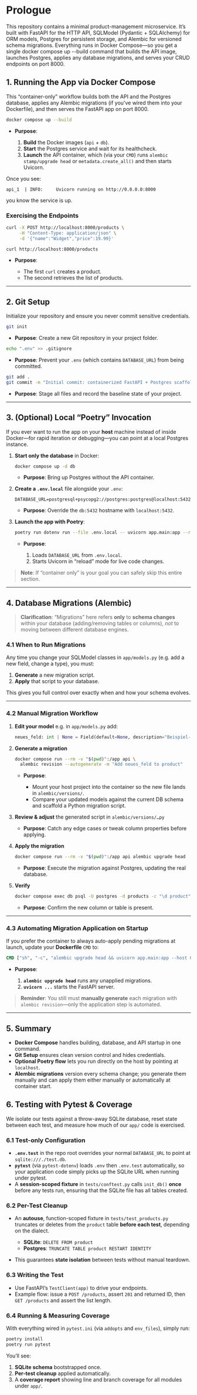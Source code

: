 # Prologue
This repository contains a minimal product-management microservice. It’s built with FastAPI for the HTTP API, SQLModel (Pydantic + SQLAlchemy) for ORM models, Postgres for persistent storage, and Alembic for versioned schema migrations. Everything runs in Docker Compose—so you get a single docker compose up --build command that builds the API image, launches Postgres, applies any database migrations, and serves your CRUD endpoints on port 8000.

## 1. Running the App via Docker Compose

This “container-only” workflow builds both the API and the Postgres database, applies any Alembic migrations (if you’ve wired them into your Dockerfile), and then serves the FastAPI app on port 8000.

```bash
docker compose up --build
```

* **Purpose**:

    1. **Build** the Docker images (`api` + `db`).
    2. **Start** the Postgres service and wait for its healthcheck.
    3. **Launch** the API container, which (via your `CMD`) runs `alembic stamp/upgrade head` or `metadata.create_all()` and then starts Uvicorn.

Once you see:

```
api_1  | INFO:     Uvicorn running on http://0.0.0.0:8000
```

you know the service is up.

### Exercising the Endpoints

```bash
curl -X POST http://localhost:8000/products \
     -H "Content-Type: application/json" \
     -d '{"name":"Widget","price":19.99}'

curl http://localhost:8000/products
```

* **Purpose**:

    * The first `curl` creates a product.
    * The second retrieves the list of products.

---

## 2. Git Setup

Initialize your repository and ensure you never commit sensitive credentials.

```bash
git init
```

* **Purpose**: Create a new Git repository in your project folder.

```bash
echo ".env" >> .gitignore
```

* **Purpose**: Prevent your `.env` (which contains `DATABASE_URL`) from being committed.

```bash
git add .
git commit -m "Initial commit: containerized FastAPI + Postgres scaffold"
```

* **Purpose**: Stage all files and record the baseline state of your project.

---

## 3. (Optional) Local “Poetry” Invocation

If you ever want to run the app on your **host** machine instead of inside Docker—for rapid iteration or debugging—you can point at a local Postgres instance.

1. **Start only the database** in Docker:

   ```bash
   docker compose up -d db
   ```

    * **Purpose**: Bring up Postgres without the API container.

2. **Create a `.env.local`** file alongside your `.env`:

   ```
   DATABASE_URL=postgresql+psycopg2://postgres:postgres@localhost:5432/products
   ```

    * **Purpose**: Override the `db:5432` hostname with `localhost:5432`.

3. **Launch the app with Poetry**:

   ```bash
   poetry run dotenv run --file .env.local -- uvicorn app.main:app --reload
   ```

    * **Purpose**:

        1. Loads `DATABASE_URL` from `.env.local`.
        2. Starts Uvicorn in “reload” mode for live code changes.

> **Note**: If “container only” is your goal you can safely skip this entire section.

---

## 4. Database Migrations (Alembic)

> **Clarification**: “Migrations” here refers **only** to **schema changes** within your database (adding/removing tables or columns), *not* to moving between different database engines.

### 4.1 When to Run Migrations

Any time you change your SQLModel classes in `app/models.py` (e.g. add a new field, change a type), you must:

1. **Generate** a new migration script.
2. **Apply** that script to your database.

This gives you full control over exactly when and how your schema evolves.

---

### 4.2 Manual Migration Workflow

1. **Edit your model**
   e.g. in `app/models.py` add:

   ```python
   neues_feld: int | None = Field(default=None, description="Beispiel-Feld")
   ```

2. **Generate a migration**

   ```bash
   docker compose run --rm -v "$(pwd)":/app api \
     alembic revision --autogenerate -m "Add neues_feld to product"
   ```

    * **Purpose**:

        * Mount your host project into the container so the new file lands in `alembic/versions/`.
        * Compare your updated models against the current DB schema and scaffold a Python migration script.

3. **Review & adjust** the generated script in `alembic/versions/…py`

    * **Purpose**: Catch any edge cases or tweak column properties before applying.

4. **Apply the migration**

   ```bash
   docker compose run --rm -v "$(pwd)":/app api alembic upgrade head
   ```

    * **Purpose**: Execute the migration against Postgres, updating the real database.

5. **Verify**

   ```bash
   docker compose exec db psql -U postgres -d products -c "\d product"
   ```

    * **Purpose**: Confirm the new column or table is present.

---

### 4.3 Automating Migration Application on Startup

If you prefer the container to always auto-apply pending migrations at launch, update your **Dockerfile** `CMD` to:

```dockerfile
CMD ["sh", "-c", "alembic upgrade head && uvicorn app.main:app --host 0.0.0.0 --port 8000"]
```

* **Purpose**:

    1. **`alembic upgrade head`** runs any unapplied migrations.
    2. **`uvicorn ...`** starts the FastAPI server.

> **Reminder**: You still must **manually generate** each migration with `alembic revision`—only the application step is automated.

---

## 5. Summary

* **Docker Compose** handles building, database, and API startup in one command.
* **Git Setup** ensures clean version control and hides credentials.
* **Optional Poetry flow** lets you run directly on the host by pointing at `localhost`.
* **Alembic migrations** version every schema change; you generate them manually and can apply them either manually or automatically at container start.



## 6. Testing with Pytest & Coverage

We isolate our tests against a throw-away SQLite database, reset state between each test, and measure how much of our `app/` code is exercised.

### 6.1 Test-only Configuration

* **`.env.test`** in the repo root overrides your normal `DATABASE_URL` to point at `sqlite:///./test.db`.
* **`pytest`** (via `pytest-dotenv`) loads `.env` then `.env.test` automatically, so your application code simply picks up the SQLite URL when running under pytest.
* A **session-scoped fixture** in `tests/conftest.py` calls `init_db()` **once** before any tests run, ensuring that the SQLite file has all tables created.

### 6.2 Per-Test Cleanup

* An **autouse**, function-scoped fixture in `tests/test_products.py` truncates or deletes from the `product` table **before each test**, depending on the dialect.

    * **SQLite**: `DELETE FROM product`
    * **Postgres**: `TRUNCATE TABLE product RESTART IDENTITY`
* This guarantees **state isolation** between tests without manual teardown.

### 6.3 Writing the Test

* Use FastAPI’s `TestClient(app)` to drive your endpoints.
* Example flow: issue a `POST /products`, assert `201` and returned ID, then `GET /products` and assert the list length.

### 6.4 Running & Measuring Coverage

With everything wired in `pytest.ini` (via `addopts` and `env_files`), simply run:

```bash
poetry install
poetry run pytest
```

You’ll see:

1. **SQLite schema** bootstrapped once.
2. **Per-test cleanup** applied automatically.
3. A **coverage report** showing line and branch coverage for all modules under `app/`.
